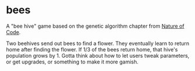 # bees

A "bee hive" game based on the genetic algorithm chapter from [Nature of Code](http://natureofcode.com).

Two beehives send out bees to find a flower. They eventually learn to return home after finding the flower. If 1/3 of the bees return home, that hive's population grows by 1. Gotta think about how to let users tweak parameters, or get upgrades, or something to make it more gamish.
